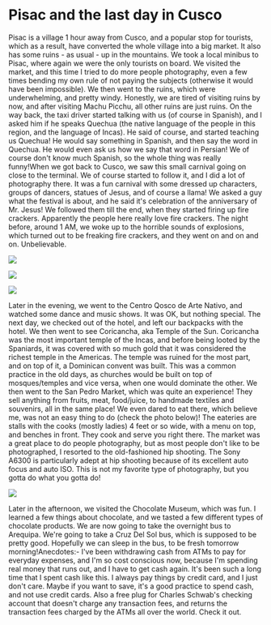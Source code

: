 # Pisac and the last day in Cusco

Pisac is a village 1 hour away from Cusco, and a popular stop for tourists, which as a result, have converted the whole village into a big market. It also has some ruins - as usual - up in the mountains. We took a local minibus to Pisac, where again we were the only tourists on board. We visited the market, and this time I tried to do more people photography, even a few times bending my own rule of not paying the subjects (otherwise it would have been impossible). We then went to the ruins, which were underwhelming, and pretty windy. Honestly, we are tired of visiting ruins by now, and after visiting Machu Picchu, all other ruins are just ruins. On the way back, the taxi driver started talking with us (of course in Spanish), and I asked him if he speaks Quechua (the native language of the people in this region, and the language of Incas). He said of course, and started teaching us Quechua! He would say something in Spanish, and then say the word in Quechua. He would even ask us how we say that word in Persian! We of course don't know much Spanish, so the whole thing was really funny!When we got back to Cusco, we saw this small carnival going on close to the terminal. We of course started to follow it, and I did a lot of photography there. It was a fun carnival with some dressed up characters, groups of dancers, statues of Jesus, and of course a llama! We asked a guy what the festival is about, and he said it's celebration of the anniversary of Mr. Jesus! We followed them till the end, when they started firing up fire crackers. Apparently the people here really love fire crackers. The night before, around 1 AM, we woke up to the horrible sounds of explosions, which turned out to be freaking fire crackers, and they went on and on and on. Unbelievable. 

![](https://blogger.googleusercontent.com/img/b/R29vZ2xl/AVvXsEipfqKtA80LjiiebtJpEQ6S322YlmwcPR4BxwSh-Xf2Wfm0WE7c7-OTKiOkYOdahHpjt5-m9hcKcg5vzNJRfP8ZqlGOwx4jWWVfxfGr1LGHkqTnrPybDfn88yucDLGzcaLPbG6ggjRb_Hh3/s5000/%255BUNSET%255D)

![](https://blogger.googleusercontent.com/img/b/R29vZ2xl/AVvXsEgVqtkaPTEbwyiIu8pZZWMAJkcSYI_-8QaLV0BCUPZr-AySDkHyuEFyOPjazUHS4cnXY8NSePIOoT2rOZSrS_ENtnigSA5s40TyEQKA6t5ZFrXdAKA5TzijbNmHmPEWSPy0HjKA5eMuUAOK/s5000/%255BUNSET%255D)

![](https://blogger.googleusercontent.com/img/b/R29vZ2xl/AVvXsEjMkI-SP7keB6Beye9kAcm0t-Q_ys1dvZvVeGY6_1WOtlx48lBWBahFVGr47tGSirwz__-Mby962nHKCw0X_sI2MO1Y6R0CUqYt7vNzFWgUAKO8IG9B4015o2lWOvPt_Q1pWSfKd1QgRi35/s5000/%255BUNSET%255D)

Later in the evening, we went to the Centro Qosco de Arte Nativo, and watched some dance and music shows. It was OK, but nothing special. The next day, we checked out of the hotel, and left our backpacks with the hotel. We then went to see Coricancha, aka Temple of the Sun. Coricancha was the most important temple of the Incas, and before being looted by the Spaniards, it was covered with so much gold that it was considered the richest temple in the Americas. The temple was ruined for the most part, and on top of it, a Dominican convent was built. This was a common practice in the old days, as churches would be built on top of mosques/temples and vice versa, when one would dominate the other. We then went to the San Pedro Market, which was quite an experience! They sell anything from fruits, meat, food/juice, to handmade textiles and souvenirs, all in the same place! We even dared to eat there, which believe me, was not an easy thing to do (check the photo below)! The eateries are stalls with the cooks (mostly ladies) 4 feet or so wide, with a menu on top, and benches in front. They cook and serve you right there. The market was a great place to do people photography, but as most people don't like to be photographed, I resorted to the old-fashioned hip shooting. The Sony A6300 is particularly adept at hip shooting because of its excellent auto focus and auto ISO. This is not my favorite type of photography, but you gotta do what you gotta do!

![](https://blogger.googleusercontent.com/img/b/R29vZ2xl/AVvXsEjadKqu508OD5AM8dy7BQPXFlc5ACevkD3AYjmoiU0UPGC2EFWuHKL3me7hLdeMTO9HzRXC951Mh3t089mLIuASvyS-4dzRcVzdFjFU1psgfB7WdpRU9P2Xrhfev8JUSRApeLJQAUT9kTnq/s5000/%255BUNSET%255D)

Later in the afternoon, we visited the Chocolate Museum, which was fun. I learned a few things about chocolate, and we tasted a few different types of chocolate products. We are now going to take the overnight bus to Arequipa. We're going to take a Cruz Del Sol bus, which is supposed to be pretty good. Hopefully we can sleep in the bus, to be fresh tomorrow morning!Anecdotes:- I've been withdrawing cash from ATMs to pay for everyday expenses, and I'm so cost conscious now, because I'm spending real money that runs out, and I have to get cash again. It's been such a long time that I spent cash like this. I always pay things by credit card, and I just don't care. Maybe if you want to save, it's a good practice to spend cash, and not use credit cards. Also a free plug for Charles Schwab's checking account that doesn't charge any transaction fees, and returns the transaction fees charged by the ATMs all over the world. Check it out.